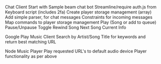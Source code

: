 Chat Client
	Start with Sample beam chat bot
	Streamline/require auth.js from Keyboard script (includes 2fa)
	Create player storage management (array)
	Add simple parser, for chat messages
		Constraints for incoming messages
		Map commands to player storage management
			Play (Song or add to queue)
			Pause/Unpause Toggle
			Rewind Song
			Next Song
			Current Info

Google Play Music Client
	Search by Artist/Song Title for keywords and return best matching URL

Node Music Player
	Play requested URL's to default audio device
	Player functionality as per above







